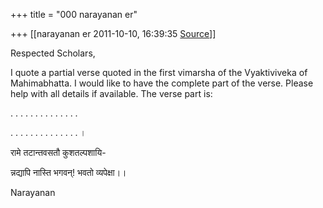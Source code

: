 +++
title = "000 narayanan er"

+++
[[narayanan er	2011-10-10, 16:39:35 [Source](https://groups.google.com/g/bvparishat/c/L-3yuF1188s)]]



Respected Scholars,

  

I quote a partial verse quoted in the first vimarsha of the Vyaktiviveka of Mahimabhatta. I would like to have the complete part of the verse. Please help with all details if available. The verse part is:

. . . . . . . . . . . . . .  

. . . . . . . . . . . . . . ।  

रामे तटान्तवसतौ कुशतल्पशायि-

न्नद्यापि नास्ति भगवन्! भवतो व्यपेक्षा।।



  

Narayanan  

